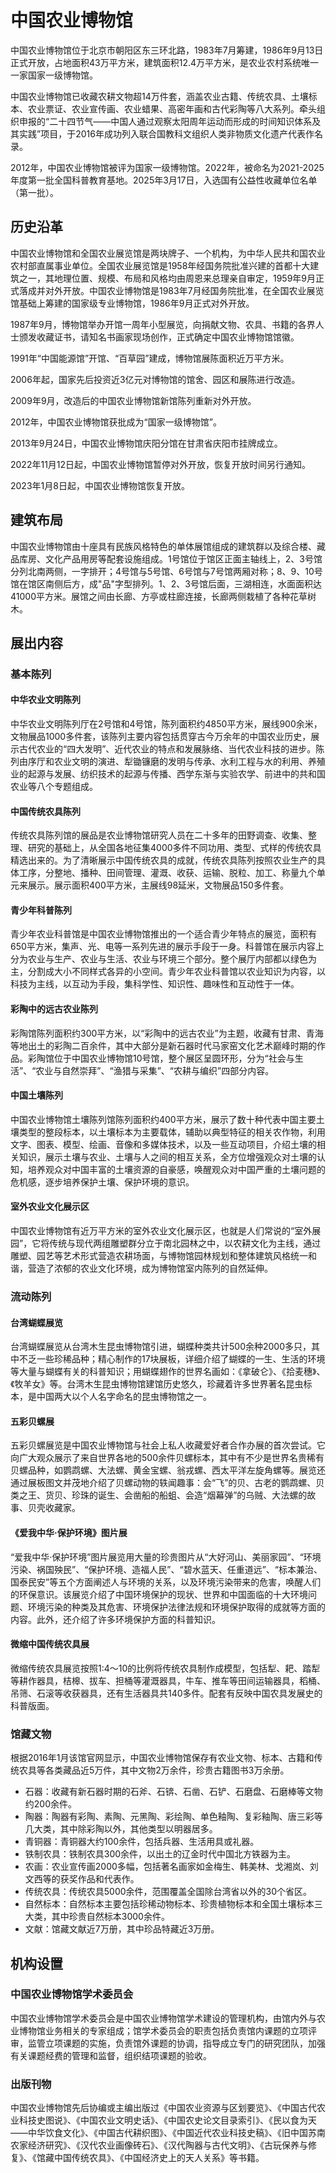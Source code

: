 # 中国农业博物馆

中国农业博物馆位于北京市朝阳区东三环北路，1983年7月筹建，1986年9月13日正式开放，占地面积43万平方米，建筑面积12.4万平方米，是农业农村系统唯一一家国家一级博物馆。

中国农业博物馆已收藏农耕文物超14万件套，涵盖农业古籍、传统农具、土壤标本、农业票证、农业宣传画、农业蜡果、高密年画和古代彩陶等八大系列。牵头组织申报的“二十四节气——中国人通过观察太阳周年运动而形成的时间知识体系及其实践”项目，于2016年成功列入联合国教科文组织人类非物质文化遗产代表作名录。

2012年，中国农业博物馆被评为国家一级博物馆。2022年，被命名为2021-2025年度第一批全国科普教育基地。2025年3月17日，入选国有公益性收藏单位名单（第一批）。

## 历史沿革

中国农业博物馆和全国农业展览馆是两块牌子、一个机构，为中华人民共和国农业农村部直属事业单位。全国农业展览馆是1958年经国务院批准兴建的首都十大建筑之一，其地理位置、规模、布局和风格均由周恩来总理亲自审定，1959年9月正式落成并对外开放。中国农业博物馆是1983年7月经国务院批准，在全国农业展览馆基础上筹建的国家级专业博物馆，1986年9月正式对外开放。

1987年9月，博物馆举办开馆一周年小型展览，向捐献文物、农具、书籍的各界人士颁发收藏证书，请知名书画家现场创作，正式确定中国农业博物馆馆徽。

1991年“中国能源馆”开馆、“百草园”建成，博物馆展陈面积近万平方米。

2006年起，国家先后投资近3亿元对博物馆的馆舍、园区和展陈进行改造。

2009年9月，改造后的中国农业博物馆新馆陈列重新对外开放。

2012年，中国农业博物馆获批成为“国家一级博物馆”。

2013年9月24日，中国农业博物馆庆阳分馆在甘肃省庆阳市挂牌成立。

2022年11月12日起，中国农业博物馆暂停对外开放，恢复开放时间另行通知。

2023年1月8日起，中国农业博物馆恢复开放。

## 建筑布局

中国农业博物馆由十座具有民族风格特色的单体展馆组成的建筑群以及综合楼、藏品库房、文化产品用房等配套设施组成。1号馆位于馆区正面主轴线上，2、3号馆分列北南两侧，一字排开；4号馆与5号馆、6号馆与7号馆两厢对称；8、9、10号馆在馆区南侧后方，成"品"字型排列。1、2、3号馆后面，三湖相连，水面面积达41000平方米。展馆之间由长廊、方亭或柱廊连接，长廊两侧栽植了各种花草树木。

## 展出内容

### 基本陈列

#### 中华农业文明陈列

中华农业文明陈列厅在2号馆和4号馆，陈列面积约4850平方米，展线900余米，文物展品1000多件套，该陈列主要内容包括贯穿古今万余年的中国农业历史，展示古代农业的“四大发明”、近代农业的特点和发展脉络、当代农业科技的进步。陈列由序厅和农业文明的演进、犁锄镰磨的发明与传承、水利工程与水的利用、养殖业的起源与发展、纺织技术的起源与传播、西学东渐与实验农学、前进中的共和国农业等八个专题组成。

#### 中国传统农具陈列

传统农具陈列馆的展品是农业博物馆研究人员在二十多年的田野调查、收集、整理、研究的基础上，从全国各地征集4000多件不同功用、类型、式样的传统农具精选出来的。为了清晰展示中国传统农具的成就，传统农具陈列按照农业生产的具体工序，分整地、播种、田间管理、灌溉、收获、运输、脱粒、加工、称量九个单元来展示。展示面积400平方米，主展线98延米，文物展品150多件套。

#### 青少年科普陈列

青少年农业科普馆是中国农业博物馆推出的一个适合青少年特点的展览，面积有650平方米，集声、光、电等一系列先进的展示手段于一身。科普馆在展示内容上分为农业与生产、农业与生活、农业与环境三个部分。整个展厅内部都以绿色为主，分割成大小不同样式各异的小空间。青少年农业科普馆以农业知识为内容，以科技为主线，以互动为手段，集科学性、知识性、趣味性和互动性于一体。

#### 彩陶中的远古农业陈列

彩陶馆陈列面积约300平方米，以“彩陶中的远古农业”为主题，收藏有甘肃、青海等地出土的彩陶二百余件，其中大部分是新石器时代马家窑文化艺术巅峰时期的作品。彩陶馆位于中国农业博物馆10号馆，整个展区呈圆环形，分为“社会与生活”、“农业与自然崇拜”、“渔猎与采集”、“农耕与编织”四部分内容。

#### 中国土壤陈列

中国农业博物馆土壤陈列馆陈列面积约400平方米，展示了数十种代表中国主要土壤类型的整段标本，以土壤标本为主要载体，辅助以典型特征的相关农作物，利用文字、图表、模型、绘画、音像和多媒体技术，以及一些互动项目，介绍土壤的相关知识，展示土壤与农业、土壤与人之间的相互关系，全方位增强观众对土壤的认知，培养观众对中国丰富的土壤资源的自豪感，唤醒观众对中国严重的土壤问题的危机感，逐步培养保护土壤、保护环境的意识。

#### 室外农业文化展示区

中国农业博物馆有近万平方米的室外农业文化展示区，也就是人们常说的“室外展园”，它将传统与现代两组雕塑群分立于南北园林之中，以农耕文化为主线，通过雕塑、园艺等艺术形式营造农耕场面，与博物馆园林规划和整体建筑风格统一和谐，营造了浓郁的农业文化环境，成为博物馆室内陈列的自然延伸。

### 流动陈列

#### 台湾蝴蝶展览

台湾蝴蝶展览从台湾木生昆虫博物馆引进，蝴蝶种类共计500余种2000多只，其中不乏一些珍稀品种；精心制作的17块展板，详细介绍了蝴蝶的一生、生活的环境等大量与蝴蝶有关的科普知识；用蝴蝶翅作的世界名画如：《拿破仑》、《拾麦穗》、《牧羊女》等。台湾木生昆虫博物馆建馆历史悠久，珍藏着许多世界著名昆虫标本，是中国两大以个人名字命名的昆虫博物馆之一。

#### 五彩贝螺展

五彩贝螺展览是中国农业博物馆与社会上私人收藏爱好者合作办展的首次尝试。它向广大观众展示了来自世界各地的500余件贝螺标本，其中有不少是世界名贵稀有贝螺品种，如鹦鹉螺、大法螺、黄金宝螺、翁戎螺、西太平洋左旋角螺等。展览还通过展板图文并茂地介绍了贝螺动物的轶闻趣事：会“飞”的贝、古老的鹦鹉螺、贝类之王、货贝、珍珠的诞生、会凿船的船蛆、会造“烟幕弹”的乌贼、大法螺的故事、贝壳收藏家。

#### 《爱我中华·保护环境》图片展

“爱我中华·保护环境”图片展览用大量的珍贵图片从“大好河山、美丽家园”、“环境污染、祸国殃民”、“保护环境、造福人民”、“碧水蓝天、任重道远”、“标本兼治、国泰民安”等五个方面阐述人与环境的关系，以及环境污染带来的危害，唤醒人们的环保意识。该展览介绍了中国环境保护的现状、世界和中国面临的十大环境问题、环境污染的种类及其危害、环境保护法律法规和环境保护取得的成就等方面的内容。此外，还介绍了许多环境保护方面的科普知识。

#### 微缩中国传统农具展

微缩传统农具展览按照1:4～10的比例将传统农具制作成模型，包括犁、耙、踏犁等耕作器具，桔槔、拔车、担桶等灌溉器具，牛车、推车等田间运输器具，稻桶、吊筛、石滚等收获器具，还有生活器具共140多件。配套有反映中国农具发展史的科普版面。

### 馆藏文物

根据2016年1月该馆官网显示，中国农业博物馆保存有农业文物、标本、古籍和传统农具等各类藏品近5万件，其中文物2万余件，珍贵古籍图书3万余册。

- 石器：收藏有新石器时期的石斧、石锛、石凿、石铲、石磨盘、石磨棒等文物约200余件。
- 陶器：陶器有彩陶、素陶、元黑陶、彩绘陶、单色釉陶、复彩釉陶、唐三彩等几大类，其中除彩陶以外，其他类型以明器居多。
- 青铜器：青铜器大约100余件，包括兵器、生活用具或礼器。
- 铁制农具：铁制农具300余件，以出土的辽金时代中国北方铁器为主。
- 农画：农业宣传画2000多幅，包括著名画家如金梅生、韩美林、戈湘岚、刘文西等的获奖作品和代表作。
- 传统农具：传统农具5000余件，范围覆盖全国除台湾省以外的30个省区。
- 自然标本：自然标本主要包括珍稀动物标本、珍贵植物标本和全国土壤标本三大类，其中珍贵自然标本3000余件。
- 文献：馆藏文献近7万册，其中珍品特藏近3万册。

## 机构设置

### 中国农业博物馆学术委员会

中国农业博物馆学术委员会是中国农业博物馆学术建设的管理机构，由馆内外与农业博物馆业务相关的专家组成；馆学术委员会的职责包括负责馆内课题的立项评审，监管立项课题的实施，负责馆外课题的协调，指导成立专门的研究团队，加强有关课题经费的管理和监督，组织结项课题的验收。

### 出版刊物

中国农业博物馆先后协编或主编出版过《中国农业资源与区划要览》、《中国古代农业科技史图说》、《中国农业文明史话》、《中国农史论文目录索引》、《民以食为天——中华饮食文化》、《中国古代耕织图》、《中国近代农业科技史稿》、《旧中国苏南农家经济研究》、《汉代农业画像砖石》、《汉代陶器与古代文明》、《古玩保养与修复》、《馆藏中国传统农具》、《中国经济史上的天人关系》等书籍。